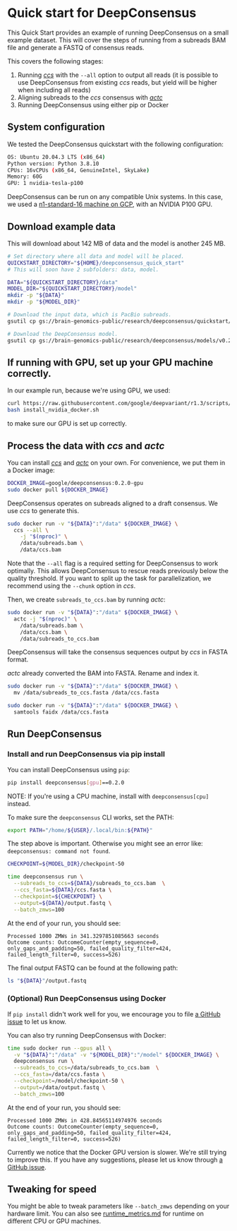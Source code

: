 # Quick start for DeepConsensus

This Quick Start provides an example of running DeepConsensus on a small example
dataset. This will cover the steps of running from a subreads BAM file and
generate a FASTQ of consensus reads.

This covers the following stages:
1. Running *[ccs]* with the `--all` option to output all reads (it is possible
   to use DeepConsensus from existing *ccs* reads, but yield will be higher when
   including all reads)
2. Aligning subreads to the *ccs* consensus with *[actc]*
3. Running DeepConsensus using either pip or Docker

## System configuration

We tested the DeepConsensus quickstart with the following configuration:

```bash
OS: Ubuntu 20.04.3 LTS (x86_64)
Python version: Python 3.8.10
CPUs: 16vCPUs (x86_64, GenuineIntel, SkyLake)
Memory: 60G
GPU: 1 nvidia-tesla-p100
```

DeepConsensus can be run on any compatible Unix systems. In this case, we used a
[n1-standard-16 machine on GCP](https://cloud.google.com/compute/docs/general-purpose-machines#n1_machines), with an NVIDIA P100 GPU.

## Download example data

This will download about 142 MB of data and the model is another 245 MB.

```bash
# Set directory where all data and model will be placed.
QUICKSTART_DIRECTORY="${HOME}/deepconsensus_quick_start"
# This will soon have 2 subfolders: data, model.

DATA="${QUICKSTART_DIRECTORY}/data"
MODEL_DIR="${QUICKSTART_DIRECTORY}/model"
mkdir -p "${DATA}"
mkdir -p "${MODEL_DIR}"

# Download the input data, which is PacBio subreads.
gsutil cp gs://brain-genomics-public/research/deepconsensus/quickstart/v0.2/subreads.bam* "${DATA}"/

# Download the DeepConsensus model.
gsutil cp gs://brain-genomics-public/research/deepconsensus/models/v0.2/* "${MODEL_DIR}"/
```

## If running with GPU, set up your GPU machine correctly.

In our example run, because we're using GPU, we used:

```bash
curl https://raw.githubusercontent.com/google/deepvariant/r1.3/scripts/install_nvidia_docker.sh -o install_nvidia_docker.sh
bash install_nvidia_docker.sh
```

to make sure our GPU is set up correctly.

## Process the data with *ccs* and *actc*

You can install *[ccs]* and *[actc]* on your own. For convenience, we put them in
a Docker image:

```bash
DOCKER_IMAGE=google/deepconsensus:0.2.0-gpu
sudo docker pull ${DOCKER_IMAGE}
```

DeepConsensus operates on subreads aligned to a draft consensus. We use *ccs*
to generate this.

```bash
sudo docker run -v "${DATA}":"/data" ${DOCKER_IMAGE} \
  ccs --all \
    -j "$(nproc)" \
    /data/subreads.bam \
    /data/ccs.bam
```

Note that the `--all` flag is a required setting for DeepConsensus to work
optimally. This allows DeepConsensus to rescue reads previously below the
quality threshold.
If you want to split up the task for parallelization, we recommend using the
`--chunk` option in *ccs*.

Then, we create `subreads_to_ccs.bam` by running *actc*:

```bash
sudo docker run -v "${DATA}":"/data" ${DOCKER_IMAGE} \
  actc -j "$(nproc)" \
    /data/subreads.bam \
    /data/ccs.bam \
    /data/subreads_to_ccs.bam
```

DeepConsensus will take the consensus sequences output by *ccs* in FASTA format.

*actc* already converted the BAM into FASTA. Rename and index it.

```bash
sudo docker run -v "${DATA}":"/data" ${DOCKER_IMAGE} \
  mv /data/subreads_to_ccs.fasta /data/ccs.fasta

sudo docker run -v "${DATA}":"/data" ${DOCKER_IMAGE} \
  samtools faidx /data/ccs.fasta
```

## Run DeepConsensus

### Install and run DeepConsensus via pip install

You can install DeepConsensus using `pip`:

```bash
pip install deepconsensus[gpu]==0.2.0
```

NOTE: If you're using a CPU machine, install with `deepconsensus[cpu]` instead.

To make sure the `deepconsensus` CLI works, set the PATH:

```bash
export PATH="/home/${USER}/.local/bin:${PATH}"
```

The step above is important. Otherwise you might see an error like:
`deepconsensus: command not found`.

```bash
CHECKPOINT=${MODEL_DIR}/checkpoint-50

time deepconsensus run \
  --subreads_to_ccs=${DATA}/subreads_to_ccs.bam  \
  --ccs_fasta=${DATA}/ccs.fasta \
  --checkpoint=${CHECKPOINT} \
  --output=${DATA}/output.fastq \
  --batch_zmws=100
```

At the end of your run, you should see:

```
Processed 1000 ZMWs in 341.3297851085663 seconds
Outcome counts: OutcomeCounter(empty_sequence=0, only_gaps_and_padding=50, failed_quality_filter=424, failed_length_filter=0, success=526)
```

The final output FASTQ can be found at the following path:

```bash
ls "${DATA}"/output.fastq
```

### (Optional) Run DeepConsensus using Docker

If `pip install` didn't work well for you, we encourage you to file
[a GitHub issue] to let us know.

You can also try running DeepConsensus with Docker:

```bash
time sudo docker run --gpus all \
  -v "${DATA}":"/data" -v "${MODEL_DIR}":"/model" ${DOCKER_IMAGE} \
  deepconsensus run \
  --subreads_to_ccs=/data/subreads_to_ccs.bam  \
  --ccs_fasta=/data/ccs.fasta \
  --checkpoint=/model/checkpoint-50 \
  --output=/data/output.fastq \
  --batch_zmws=100
```

At the end of your run, you should see:

```
Processed 1000 ZMWs in 428.84565114974976 seconds
Outcome counts: OutcomeCounter(empty_sequence=0, only_gaps_and_padding=50, failed_quality_filter=424, failed_length_filter=0, success=526)
```

Currently we notice that the Docker GPU version is slower. We're still trying
to improve this. If you have any suggestions, please let us know through
[a GitHub issue].


## Tweaking for speed

You might be able to tweak parameters like `--batch_zmws` depending on your
hardware limit. You can also see [runtime_metrics.md](runtime_metrics.md) for
runtime on different CPU or GPU machines.

[ccs]: https://ccs.how
[actc]: https://github.com/PacificBiosciences/align-clr-to-ccs
[a GitHub issue]: https://github.com/google/deepconsensus/issues
